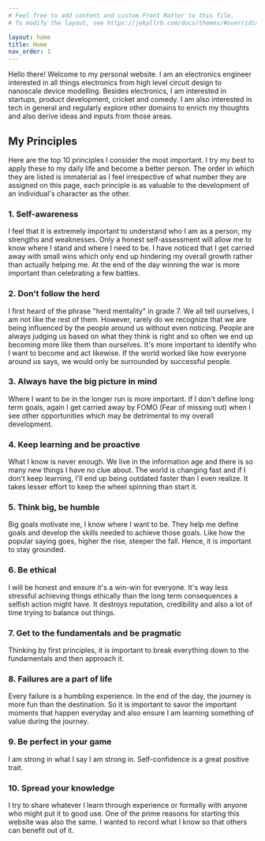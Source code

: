 ```yaml
---
# Feel free to add content and custom Front Matter to this file.
# To modify the layout, see https://jekyllrb.com/docs/themes/#overriding-theme-defaults

layout: home
title: Home
nav_order: 1
---
```


Hello there! Welcome to my personal website. I am an electronics engineer interested in all things electronics from high level circuit design to nanoscale device modelling. Besides electronics, I am interested in startups, product development, cricket and comedy. I am also interested in tech in general and regularly explore other domains to enrich my thoughts and also derive ideas and inputs from those areas.

## My Principles

Here are the top 10 principles I consider the most important. I try my best to apply these to my daily life and become a better person. The order in which they are listed is immaterial as I feel irrespective of what number they are assigned on this page, each principle is as valuable to the development of an individual's character as the other.

### 1. Self-awareness

I feel that it is extremely important to understand who I am as a person, my strengths and weaknesses. Only a honest self-assessment will allow me to know where I stand and where I need to be. I have noticed that I get carried away with small wins which only end up hindering my overall growth rather than actually helping me. At the end of the day winning the war is more important than celebrating a few battles.

### 2. Don't follow the herd

I first heard of the phrase "herd mentality" in grade 7. We all tell ourselves, I am not like the rest of them. However, rarely do we recognize that we are being influenced by the people around us without even noticing. People are always judging us based on what they think is right and so often we end up becoming more like them than ourselves. It's more important to identify who I want to become and act likewise. If the world worked like how everyone around us says, we would only be surrounded by successful people.

### 3. Always have the big picture in mind

Where I want to be in the longer run is more important. If I don't define long term goals, again I get carried away by FOMO (Fear of missing out) when I see other opportunities which may be detrimental to my overall development.

### 4. Keep learning and be proactive

What I know is never enough. We live in the information age and there is so many new things I have no clue about. The world is changing fast and if I don't keep learning, I'll end up being outdated faster than I even realize. It takes lesser effort to keep the wheel spinning than start it.

<!--- insert image what you know, what you don't know--->

### 5. Think big, be humble

Big goals motivate me, I know where I want to be. They help me define goals and develop the skills needed to achieve those goals. Like how the popular saying goes, higher the rise, steeper the fall. Hence, it is important to stay grounded.

### 6. Be ethical

I will be honest and ensure it's a win-win for everyone. It's way less stressful achieving things ethically than the long term consequences a selfish action might have. It destroys reputation, credibility and also a lot of time trying to balance out things.

### 7. Get to the fundamentals and be pragmatic

Thinking by first principles, it is important to break everything down to the fundamentals and then approach it.

### 8. Failures are a part of life

Every failure is a humbling experience. In the end of the day, the journey is more fun than the destination. So it is important to savor the important moments that happen everyday and also ensure I am learning something of value during the journey.

### 9. Be perfect in your game

I am strong in what I say I am strong in. Self-confidence is a great positive trait.

### 10. Spread your knowledge

I try to share whatever I learn through experience or formally with anyone who might put it to good use. One of the prime reasons for starting this website was also the same. I wanted to record what I know so that others can benefit out of it.
